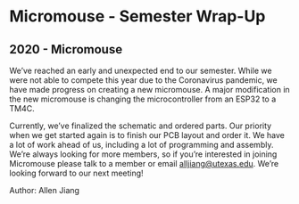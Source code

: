 # Micromouse - Semester Wrap-Up
## 2020 - Micromouse

We’ve reached an early and unexpected end to our semester. While we were not able to compete this year due to the Coronavirus pandemic, we have made progress on creating a new micromouse. A major modification in the new micromouse is changing the microcontroller from an ESP32 to a TM4C.

Currently, we’ve finalized the schematic and ordered parts. Our priority when we get started again is to finish our PCB layout and order it. We have a lot of work ahead of us, including a lot of programming and assembly. We’re always looking for more members, so if you’re interested in joining Micromouse please talk to a member or email [alljiang@utexas.edu](mailto:alljiang@utexas.edu). We’re looking forward to our next meeting!

Author: Allen Jiang
